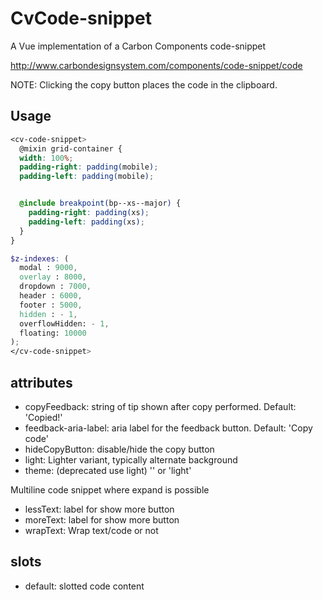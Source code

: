 # CvCode-snippet

A Vue implementation of a Carbon Components code-snippet

http://www.carbondesignsystem.com/components/code-snippet/code

NOTE: Clicking the copy button places the code in the clipboard.

## Usage

```scss
<cv-code-snippet>
  @mixin grid-container {
  width: 100%;
  padding-right: padding(mobile);
  padding-left: padding(mobile);


  @include breakpoint(bp--xs--major) {
    padding-right: padding(xs);
    padding-left: padding(xs);
  }
}

$z-indexes: (
  modal : 9000,
  overlay : 8000,
  dropdown : 7000,
  header : 6000,
  footer : 5000,
  hidden : - 1,
  overflowHidden: - 1,
  floating: 10000
);
</cv-code-snippet>
```

## attributes

- copyFeedback: string of tip shown after copy performed. Default: 'Copied!'
- feedback-aria-label: aria label for the feedback button. Default: 'Copy code'
- hideCopyButton: disable/hide the copy button
- light: Lighter variant, typically alternate background
- theme: (deprecated use light) '' or 'light'

Multiline code snippet where expand is possible

- lessText: label for show more button
- moreText: label for show more button
- wrapText: Wrap text/code or not

## slots

- default: slotted code content
